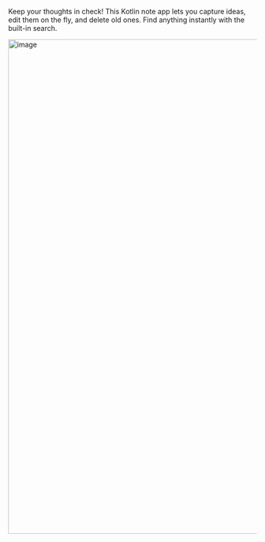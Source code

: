Keep your thoughts in check! This Kotlin note app lets you capture ideas, edit them on the fly, and delete old ones. Find anything instantly with the built-in search.

<img width="1000" alt="image" src="https://github.com/smritisinha24/Scribble/assets/116907906/d62cd47d-5d04-4152-87a0-16a66cc80686">
